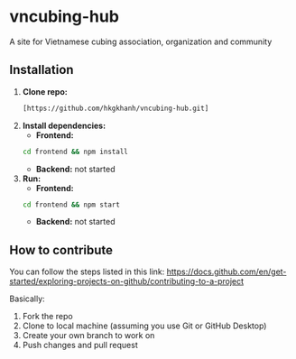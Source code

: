 # vncubing-hub
A site for Vietnamese cubing association, organization and community


## Installation
1. **Clone repo:** 
   ```bash
   [https://github.com/hkgkhanh/vncubing-hub.git]
   ```
2. **Install dependencies:**
   * **Frontend:**
   ```bash
   cd frontend && npm install
   ```
   * **Backend:**
   not started
3. **Run:**
   * **Frontend:**
   ```bash
   cd frontend && npm start
   ```
   * **Backend:**
   not started


## How to contribute
You can follow the steps listed in this link: https://docs.github.com/en/get-started/exploring-projects-on-github/contributing-to-a-project

Basically:
1. Fork the repo
2. Clone to local machine (assuming you use Git or GitHub Desktop)
3. Create your own branch to work on
4. Push changes and pull request
